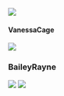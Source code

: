 ![](http://x.imagefapusercontent.com/u/beps_183/7267373/1089968541/vg16.jpg)
#### VanessaCage
![](http://media.babesource.com/galleries/5a84425f2946d/tittyattack_vanessa_cage_030.jpg)
### BaileyRayne
![](https://i8.fuskator.com/large/kUCU5TtPMzZ/Shaved-Blonde-Babe-Bailey-Rayne-with-Blue-Eyes-from-Playboy-Wearing-Red-Boots-4.jpg)
![](https://i8.fuskator.com/large/kUCU5TtPMzZ/Shaved-Blonde-Babe-Bailey-Rayne-with-Blue-Eyes-from-Playboy-Wearing-Red-Boots-10.jpg)

